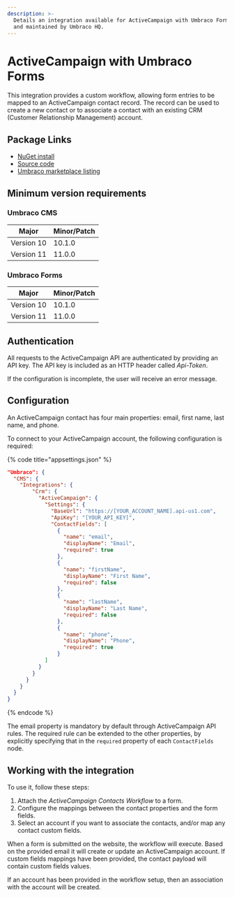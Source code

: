 ```yaml
---
description: >-
  Details an integration available for ActiveCampaign with Umbraco Forms, built
  and maintained by Umbraco HQ.
---
```


# ActiveCampaign with Umbraco Forms

This integration provides a custom workflow, allowing form entries to be mapped to an ActiveCampaign contact record. The record can be used to create a new contact or to associate a contact with an existing CRM (Customer Relationship Management) account.

## Package Links

* [NuGet install](https://www.nuget.org/packages/Umbraco.Forms.Integrations.Crm.ActiveCampaign)
* [Source code](https://github.com/umbraco/Umbraco.Forms.Integrations/tree/main-v10/src/Umbraco.Forms.Integrations.Crm.ActiveCampaign)
* [Umbraco marketplace listing](https://marketplace.umbraco.com/package/umbraco.forms.integrations.crm.activecampaign)

## Minimum version requirements

### Umbraco CMS

| Major      | Minor/Patch |
| ---------- | ----------- |
| Version 10 | 10.1.0      |
| Version 11 | 11.0.0      |

### Umbraco Forms

| Major      | Minor/Patch |
| ---------- | ----------- |
| Version 10 | 10.1.0      |
| Version 11 | 11.0.0      |

## Authentication

All requests to the ActiveCampaign API are authenticated by providing an API key. The API key is included as an HTTP header called _Api-Token_.

If the configuration is incomplete, the user will receive an error message.

## Configuration

An ActiveCampaign contact has four main properties: email, first name, last name, and phone.

To connect to your ActiveCampaign account, the following configuration is required:

{% code title="appsettings.json" %}
```json
"Umbraco": {
  "CMS": {
    "Integrations": {
        "Crm": {
          "ActiveCampaign": {
            "Settings": {
              "BaseUrl": "https://[YOUR_ACCOUNT_NAME].api-us1.com",
              "ApiKey": "[YOUR_API_KEY]",
              "ContactFields": [
                {
                  "name": "email",
                  "displayName": "Email",
                  "required": true
                },
                {
                  "name": "firstName",
                  "displayName": "First Name",
                  "required": false
                },
                {
                  "name": "lastName",
                  "displayName": "Last Name",
                  "required": false
                },
                {
                  "name": "phone",
                  "displayName": "Phone",
                  "required": true
                }
            ]
          }
        }
      }
    }
  }
}
```
{% endcode %}

The email property is mandatory by default through ActiveCampaign API rules. The required rule can be extended to the other properties, by explicitly specifying that in the `required` property of each `ContactFields` node.

## Working with the integration

To use it, follow these steps:

1. Attach the _ActiveCampaign Contacts Workflow_ to a form.
2. Configure the mappings between the contact properties and the form fields.
3. Select an account if you want to associate the contacts, and/or map any contact custom fields.

When a form is submitted on the website, the workflow will execute. Based on the provided email it will create or update an ActiveCampaign account. If custom fields mappings have been provided, the contact payload will contain custom fields values.

If an account has been provided in the workflow setup, then an association with the account will be created.
